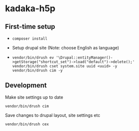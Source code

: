 # kadaka-h5p

## First-time setup
- ```
  composer install
  ```
- Setup drupal site (Note: choose English as language)
- ```
  vendor/bin/drush ev '\Drupal::entityManager()->getStorage("shortcut_set")->load("default")->delete();'
  vendor/bin/drush cset system.site uuid <uuid> -y
  vendor/bin/drush cim -y
  ```

## Development

Make site settings up to date
```
vendor/bin/drush cim
```
Save changes to drupal layout, site settings etc
```
vendor/bin/drush cex
```
